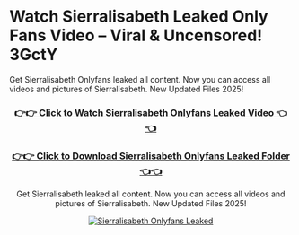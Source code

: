 # Watch Sierralisabeth Leaked Only Fans Video – Viral & Uncensored! 3GctY

Get Sierralisabeth Onlyfans leaked all content. Now you can access all videos and pictures of Sierralisabeth. New Updated Files 2025!  
<div align="center">
  
### [👉👉 Click to Watch Sierralisabeth Onlyfans Leaked Video 👈👈](https://links2leaks.com/sierralisabeth)  
### [👉👉 Click to Download Sierralisabeth Onlyfans Leaked Folder 👈👈](https://links2leaks.com/sierralisabeth)  

Get Sierralisabeth leaked all content. Now you can access all videos and pictures of Sierralisabeth. New Updated Files 2025!  

[![Sierralisabeth Onlyfans Leaked](https://i.ibb.co/93hzkbrt/l2l.gif)](https://links2leaks.com/sierralisabeth)  

</div>
